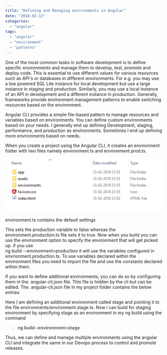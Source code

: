 ```yaml
---
title: "Defining and Managing environments in Angular"
date: "2018-02-13"
categories: 
  - "angular"
tags: 
  - "angular"
  - "environment"
  - "patterns"
---
```


One of the most common tasks in software development is to define specific environments and manage them to develop, test, promote and deploy code. This is essential to use different values for various resources such as API's or databases in different environments. For e.g. you may use a low powered SQL Lite instance for local development but use a large instance in staging and production. Similarly, you may use a local instance of an API in development and a different instance in production. Generally, frameworks provide environment management patterns to enable switching resources based on the environment.

Angular CLI provides a simple file-based pattern to manage resources and variables based on environments. You can define custom environments based on your needs. I generally end up defining Development, staging, performance, and production as environments. Sometimes I end up defining more environments based on needs.

When you create a project using the Angular CLI, it creates an environment folder with two files namely environment.ts and environment.prod.ts.

![environments](images/environments.png)

environment.ts contains the default settings

<script src="https://gist.github.com/PradeepLoganathan/f9a56f4403c64347433f757bee4b4cca.js"></script>

This sets the production variable to false whereas the environment.production.ts file sets it to true. Now when you build you can use the environment option to specify the environment that will get picked up. if you use  
ng build --environment=production it will use the variables configured in envrionment.production.ts. To use variables declared within the environment files you need to import the file and use the constants declared within them.

If you want to define additional environments, you can do so by configuring them in the. angular-cli.json file. This file is hidden by the cli but can be edited. The. angular-cli.json file in my project folder contains the below entries

<script src="https://gist.github.com/PradeepLoganathan/28d4362a564b517441cb593298970504.js"></script>

Here I am defining an additional environment called stage and pointing it to the file environments/environment.stage.ts. Now i can build for staging environment by specifying stage as an environment in my ng build using the command

> **ng build –environment=stage**

Thus, we can define and manage multiple environments using the angular CLI and integrate the same in our Devops process to control and promote releases.
